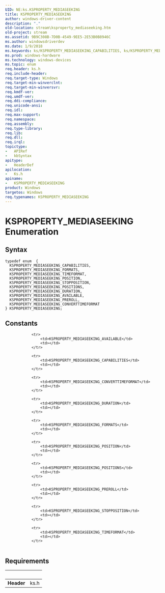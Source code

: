 ```yaml
---
UID: NE:ks.KSPROPERTY_MEDIASEEKING
title: KSPROPERTY_MEDIASEEKING
author: windows-driver-content
description: "."
old-location: stream\ksproperty_mediaseeking.htm
old-project: stream
ms.assetid: 9B9C308B-7D0B-4549-9EE5-2E53B0B8946C
ms.author: windowsdriverdev
ms.date: 1/9/2018
ms.keywords: ks/KSPROPERTY_MEDIASEEKING_CAPABILITIES, ks/KSPROPERTY_MEDIASEEKING_PREROLL, ks/KSPROPERTY_MEDIASEEKING_FORMATS, ks/KSPROPERTY_MEDIASEEKING, ks/KSPROPERTY_MEDIASEEKING_STOPPOSITION, KSPROPERTY_MEDIASEEKING_DURATION, KSPROPERTY_MEDIASEEKING_PREROLL, ks/KSPROPERTY_MEDIASEEKING_TIMEFORMAT, KSPROPERTY_MEDIASEEKING_POSITION, KSPROPERTY_MEDIASEEKING_CAPABILITIES, ks/KSPROPERTY_MEDIASEEKING_POSITION, KSPROPERTY_MEDIASEEKING enumeration [Streaming Media Devices], KSPROPERTY_MEDIASEEKING_AVAILABLE, ks/KSPROPERTY_MEDIASEEKING_CONVERTTIMEFORMAT, ks/KSPROPERTY_MEDIASEEKING_AVAILABLE, KSPROPERTY_MEDIASEEKING_TIMEFORMAT, ks/KSPROPERTY_MEDIASEEKING_DURATION, KSPROPERTY_MEDIASEEKING, KSPROPERTY_MEDIASEEKING_STOPPOSITION, ks/KSPROPERTY_MEDIASEEKING_POSITIONS, KSPROPERTY_MEDIASEEKING_POSITIONS, stream.ksproperty_mediaseeking, KSPROPERTY_MEDIASEEKING_FORMATS, KSPROPERTY_MEDIASEEKING_CONVERTTIMEFORMAT
ms.prod: windows-hardware
ms.technology: windows-devices
ms.topic: enum
req.header: ks.h
req.include-header: 
req.target-type: Windows
req.target-min-winverclnt: 
req.target-min-winversvr: 
req.kmdf-ver: 
req.umdf-ver: 
req.ddi-compliance: 
req.unicode-ansi: 
req.idl: 
req.max-support: 
req.namespace: 
req.assembly: 
req.type-library: 
req.lib: 
req.dll: 
req.irql: 
topictype:
-	APIRef
-	kbSyntax
apitype:
-	HeaderDef
apilocation:
-	Ks.h
apiname:
-	KSPROPERTY_MEDIASEEKING
product: Windows
targetos: Windows
req.typenames: KSPROPERTY_MEDIASEEKING
---
```


# KSPROPERTY_MEDIASEEKING Enumeration


## Syntax
````
typedef enum  { 
  KSPROPERTY_MEDIASEEKING_CAPABILITIES,
  KSPROPERTY_MEDIASEEKING_FORMATS,
  KSPROPERTY_MEDIASEEKING_TIMEFORMAT,
  KSPROPERTY_MEDIASEEKING_POSITION,
  KSPROPERTY_MEDIASEEKING_STOPPOSITION,
  KSPROPERTY_MEDIASEEKING_POSITIONS,
  KSPROPERTY_MEDIASEEKING_DURATION,
  KSPROPERTY_MEDIASEEKING_AVAILABLE,
  KSPROPERTY_MEDIASEEKING_PREROLL,
  KSPROPERTY_MEDIASEEKING_CONVERTTIMEFORMAT
} KSPROPERTY_MEDIASEEKING;
````

## Constants

<table>
            
                <tr>
                    <td>KSPROPERTY_MEDIASEEKING_AVAILABLE</td>
                    <td></td>
                </tr>
            
                <tr>
                    <td>KSPROPERTY_MEDIASEEKING_CAPABILITIES</td>
                    <td></td>
                </tr>
            
                <tr>
                    <td>KSPROPERTY_MEDIASEEKING_CONVERTTIMEFORMAT</td>
                    <td></td>
                </tr>
            
                <tr>
                    <td>KSPROPERTY_MEDIASEEKING_DURATION</td>
                    <td></td>
                </tr>
            
                <tr>
                    <td>KSPROPERTY_MEDIASEEKING_FORMATS</td>
                    <td></td>
                </tr>
            
                <tr>
                    <td>KSPROPERTY_MEDIASEEKING_POSITION</td>
                    <td></td>
                </tr>
            
                <tr>
                    <td>KSPROPERTY_MEDIASEEKING_POSITIONS</td>
                    <td></td>
                </tr>
            
                <tr>
                    <td>KSPROPERTY_MEDIASEEKING_PREROLL</td>
                    <td></td>
                </tr>
            
                <tr>
                    <td>KSPROPERTY_MEDIASEEKING_STOPPOSITION</td>
                    <td></td>
                </tr>
            
                <tr>
                    <td>KSPROPERTY_MEDIASEEKING_TIMEFORMAT</td>
                    <td></td>
                </tr>
</table>


## Requirements
| &nbsp; | &nbsp; |
| ---- |:---- |
| **Header** | ks.h |